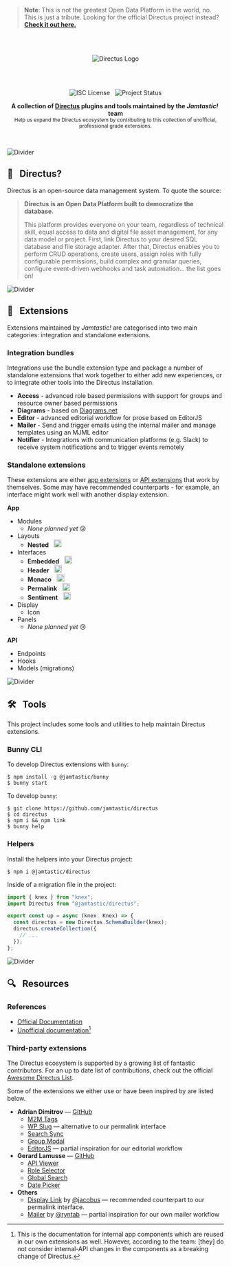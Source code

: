 > **Note**: This is not the greatest Open Data Platform in the world, no. This is just a tribute. Looking for the official Directus project instead? [**Check it out here.**](https://github.com/directus/directus)

<br /><br /><div align="center">

<img alt="Directus Logo" src="https://user-images.githubusercontent.com/522079/158864859-0fbeae62-9d7a-4619-b35e-f8fa5f68e0c8.png">

<br /><br />

![ISC License](https://img.shields.io/badge/license-ISC-green?style=for-the-badge) &nbsp; ![Project Status](https://img.shields.io/badge/status-🚧%20WIP-yellow?style=for-the-badge)

<strong>A collection of [Directus](https://directus.io/) plugins and tools maintained by the _Jamtastic!_&nbsp; team</strong><br />
<sub>Help us expand the Directus ecosystem by contributing to this collection of unofficial, professional grade extensions.</sub>

<br /></div>

![Divider](https://raw.githubusercontent.com/andreasbm/readme/master/assets/lines/rainbow.png)

## 🐰 &nbsp; Directus?

Directus is an open-source data management system. To quote the source:

> **Directus is an Open Data Platform built to democratize the database.**
>
> This platform provides everyone on your team, regardless of technical skill, equal access to data and digital file asset management, for any data model or project. First, link Directus to your desired SQL database and file storage adapter. After that, Directus enables you to perform CRUD operations, create users, assign roles with fully configurable permissions, build complex and granular queries, configure event-driven webhooks and task automation... the list goes on!

![Divider](https://raw.githubusercontent.com/andreasbm/readme/master/assets/lines/rainbow.png)

## 🧩 &nbsp; Extensions

Extensions maintained by _Jamtastic!_ are categorised into two main categories: integration and standalone extensions.

### Integration bundles

Integrations use the bundle extension type and package a number of standalone extensions that work together to either add new experiences, or to integrate other tools into the Directus installation.

- **Access** - advanced role based permissions with support for groups and resource owner based permissions
- **Diagrams** - based on [Diagrams.net](https://www.diagrams.net/)
- **Editor** - advanced editorial workflow for prose based on EditorJS
- **Mailer** - Send and trigger emails using the internal mailer and manage templates using an MJML editor
- **Notifier** - Integrations with communication platforms (e.g. Slack) to receive system notifications and to trigger events remotely

<!-- * Bookings -->
<!-- * Inventory -->

### Standalone extensions

These extensions are either [app extensions](https://docs.directus.io/extensions/introduction.html#app-extensions) or [API extensions](https://docs.directus.io/extensions/introduction.html#api-extensions) that work by themselves. Some may have recommended counterparts - for example, an interface might work well with another display extension.

**App**

- Modules
  - _None planned yet_ 😢
- Layouts
  - **Nested** &nbsp; <img src="https://img.shields.io/badge/-🚧%20%20WIP-grey" height="18px"/>
- Interfaces
  - **Embedded** &nbsp; <img src="https://img.shields.io/badge/-🚧%20%20WIP-grey" height="18px"/>
  - **Header** &nbsp; <img src="https://img.shields.io/badge/-🚧%20%20WIP-grey" height="18px"/>
  - **Monaco** &nbsp; <img src="https://img.shields.io/badge/-🚧%20%20WIP-grey" height="18px"/>
  - **Permalink** &nbsp; <a href="//www.npmjs.com/package/@jamtastic/directus-extension-permalink" target="_blank"><img src="https://img.shields.io/npm/v/@jamtastic/directus-extension-permalink?logo=npm&label=Permalink" height="18px"/></a>
  - **Sentiment** &nbsp; <a href="//www.npmjs.com/package/@jamtastic/directus-extension-sentiment" target="_blank"><img src="https://img.shields.io/npm/v/@jamtastic/directus-extension-sentiment?logo=npm&label=Sentiment" height="18px"/></a>
- Display
  - Icon
- Panels
  - _None planned yet_ 😢

**API**

- Endpoints
- Hooks
- Models (migrations)

![Divider](https://raw.githubusercontent.com/andreasbm/readme/master/assets/lines/rainbow.png)

<!--
### App

<details><summary><strong>View the app extensions we manage</strong></summary><br />

<details><summary><strong>Modules</strong><div align="right"><a href="./source/modules/README.me">More information</a></div></summary><br />

> Modules are completely open-ended components that provide new experiences within the Directus platform. [Learn more about Modules](https://docs.directus.io/extensions/modules.html).

> **Note**
>
> *Jamtastic!* does NOT currently maintain any custom standalone modules, however some are provided as part of the integration packages.

</details>
<details><summary><strong>Layouts</strong></summary><br />

* **Nested** — Similar to the table view, except can be organised into nested groups


</details>
<details><summary><strong>Interfaces</strong></summary><br />

* **Embedded** — embed music, video, gifs, social media and more from external services
* **Monaco** — alternative code editor to built in option; based on Monaco
* **Sentiment** — Rating feedback on a Likert scale

</details>
<details><summary><strong>Displays</strong></summary><br />

> Displays are small inline components that provide new ways of viewing field values throughout a Directus App. [Learn more about Displays](https://docs.directus.io/extensions/displays.html).

* **Sentiment** — Rating feedback on a Likert scale
* **Shields** — Badges powered by shields.io

</details>
<details><summary><strong>Panels</strong></summary><br />

> Panels are modular units of data visualization that exist within the [Insights module](https://docs.directus.io/app/insights.html). Each panel exists within a Dashboard and can be positioned and resized as needed. [Learn more about Panels](https://docs.directus.io/extensions/panels.html).

> **Note**
>
> *Jamtastic!* does NOT currently maintain any custom panels.

</details>

</details>

### API

![Divider](https://raw.githubusercontent.com/andreasbm/readme/master/assets/lines/rainbow.png) -->

## 🛠 &nbsp; Tools

This project includes some tools and utilities to help maintain Directus extensions.

### Bunny CLI

To develop Directus extensions with `bunny`:

```shell
$ npm install -g @jamtastic/bunny
$ bunny start
```

To develop `bunny`:

```shell
$ git clone https://github.com/jamtastic/directus
$ cd directus
$ npm i && npm link
$ bunny help
```

### Helpers

Install the helpers into your Directus project:

```shell
$ npm i @jamtastic/directus
```

Inside of a migration file in the project:

```typescript
import { knex } from "knex";
import Directus from "@jamtastic/directus";

export const up = async (knex: Knex) => {
  const directus = new Directus.SchemaBuilder(knex);
  directus.createCollection({
    // ...
  });
};
```

![Divider](https://raw.githubusercontent.com/andreasbm/readme/master/assets/lines/rainbow.png)

## 🔍 &nbsp; Resources

### References

- [Official Documentation](https://docs.directus.io/)
- [Unofficial documentation](https://github.com/directus/directus/wiki/app-components)[^unofficial]

[^unofficial]: This is the documentation for internal app components which are reused in our own extensions as well. However, according to the team: [they] do not consider internal-API changes in the components as a breaking change of Directus.

### Third-party extensions

The Directus ecosystem is supported by a growing list of fantastic contributors. For an up to date list of contributions, check out the official [Awesome Directus List](https://github.com/directus-community/awesome-directus).

Some of the extensions we either use or have been inspired by are listed below.

- **Adrian Dimitrov** — [GitHub](https://github.com/dimitrov-adrian)
  - [M2M Tags](https://github.com/dimitrov-adrian/directus-extension-tags-m2m-interface)
  - [WP Slug](https://github.com/dimitrov-adrian/directus-extension-wpslug-interface) — alternative to our permalink interface
  - [Search Sync](https://github.com/dimitrov-adrian/directus-extension-searchsync)
  - [Group Modal](https://github.com/dimitrov-adrian/directus-extension-group-modal-interface)
  - [EditorJS](https://github.com/dimitrov-adrian/directus-extension-editorjs-interface) — partial inspiration for our editorial workflow
- **Gerard Lamusse** — [GitHub](https://github.com/u12206050)
  - [API Viewer](https://github.com/u12206050/directus-extension-api-viewer-module)
  - [Role Selector](https://github.com/u12206050/directus-extension-role-chooser)
  - [Global Search](https://github.com/u12206050/directus-extension-global-search)
  - [Date Picker](https://github.com/u12206050/directus-9-date-picker-interface)
- **Others**
  - [Display Link](https://github.com/jacoborus/directus-extension-display-link) by [@jacobus](https://github.com/jacoborus/) — recommended counterpart to our permalink interface.
  - [Mailer](https://github.com/ryntab/Directus-Mailer) by [@ryntab](https://github.com/ryntab) — partial inspiration for our own mailer workflow

